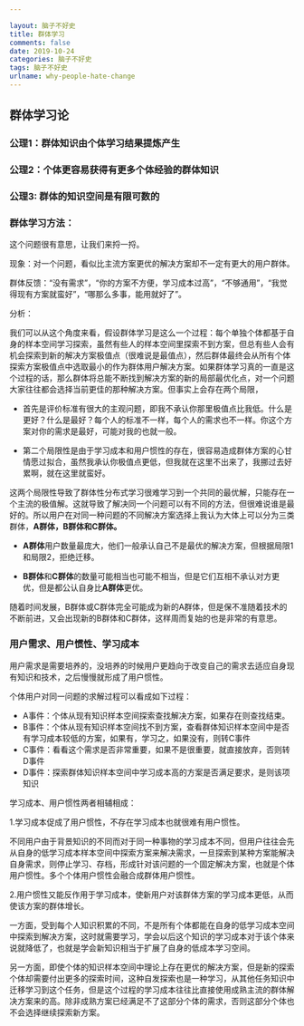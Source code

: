 ```yaml
---

layout: 脑子不好史
title: 群体学习
comments: false
date: 2019-10-24
categories: 脑子不好史
tags: 脑子不好史
urlname: why-people-hate-change
---
```


## 群体学习论

### 公理1：群体知识由个体学习结果提炼产生

### 公理2：个体更容易获得有更多个体经验的群体知识

### 公理3:   群体的知识空间是有限可数的



### 群体学习方法：

这个问题很有意思，让我们来捋一捋。 

现象：对一个问题，看似比主流方案更优的解决方案却不一定有更大的用户群体。

群体反馈：“没有需求”，“你的方案不方便，学习成本过高”，“不够通用”，“我觉得现有方案就蛮好”，“哪那么多事，能用就好了”。

分析：

我们可以从这个角度来看，假设群体学习是这么一个过程：每个单独个体都基于自身的样本空间学习探索，虽然有些人的样本空间里探索不到方案，但总有些人会有机会探索到新的解决方案极值点（很难说是最值点），然后群体最终会从所有个体探索方案极值点中选取最小的作为群体用户解决方案。如果群体学习真的一直是这个过程的话，那么群体将总能不断找到解决方案的新的局部最优化点，对一个问题大家往往都会选择当前更佳的那种解决方案。但事实上会存在两个局限，

- 首先是评价标准有很大的主观问题，即我不承认你那里极值点比我低。什么是更好？什么是最好？每个人的标准不一样，每个人的需求也不一样。你这个方案对你的需求是最好，可能对我的也就一般。

- 第二个局限性是由于学习成本和用户惯性的存在，很容易造成群体方案的心甘情愿过拟合，虽然我承认你极值点更低，但我就在这里不出来了，我挪过去好累啊，就在这里就蛮好。

这两个局限性导致了群体性分布式学习很难学习到一个共同的最优解，只能存在一个主流的极值解。这就导致了解决同一个问题可以有不同的方法，但很难说谁是最好的。所以用户在对同一种问题的不同解决方案选择上我认为大体上可以分为三类群体，**A群体，B群体和C群体。**

- **A群体**用户数量最庞大，他们一般承认自己不是最优的解决方案，但根据局限1和局限2，拒绝迁移。

-  **B群体**和**C群体**的数量可能相当也可能不相当，但是它们互相不承认对方更优，但是都公认自身比**A群体**更优。

  随着时间发展，B群体或C群体完全可能成为新的A群体，但是保不准随着技术的不断前进，又会出现新的B群体和C群体，这样周而复始的也是非常的有意思。

  



### 用户需求、用户惯性、学习成本

用户需求是需要培养的，没培养的时候用户更趋向于改变自己的需求去适应自身现有知识和技术，之后慢慢就形成了用户惯性。

个体用户对同一问题的求解过程可以看成如下过程：

- A事件：个体从现有知识样本空间探索查找解决方案，如果存在则查找结束。
- B事件：个体从现有知识样本空间找不到方案，查看群体知识样本空间中是否有学习成本较低的方案，如果有，学习之，如果没有，则转C事件
- C事件：看看这个需求是否非常重要，如果不是很重要，就直接放弃，否则转D事件
- D事件：探索群体知识样本空间中学习成本高的方案是否满足要求，是则该项知识



学习成本、用户惯性两者相辅相成：

1.学习成本促成了用户惯性，不存在学习成本也就很难有用户惯性。

不同用户由于背景知识的不同而对于同一种事物的学习成本不同，但用户往往会先从自身的低学习成本样本空间中探索方案来解决需求，一旦探索到某种方案能解决自身需求，则停止学习、存档，形成针对该问题的一个固定解决方案，也就是个体用户惯性。多个个体用户惯性会融合成群体用户惯性。

2.用户惯性又能反作用于学习成本，使新用户对该群体方案的学习成本更低，从而使该方案的群体增长。

一方面，受到每个人知识积累的不同，不是所有个体都能在自身的低学习成本空间中探索到解决方案，这时就需要学习，学会以后这个知识的学习成本对于该个体来说就降低了，也就是学会新知识相当于扩展了自身的低成本学习空间。

另一方面，即使个体的知识样本空间中理论上存在更优的解决方案，但是新的探索个体却需要付出更多的探索时间，这种自发探索也是一种学习，从其他任务知识中迁移学习到这个任务，但是这个过程的学习成本往往比直接使用成熟主流的群体解决方案来的高。除非成熟方案已经满足不了这部分个体的需求，否则这部分个体也不会选择继续探索新方案。



